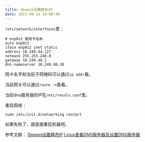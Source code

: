 ```yaml
---
title: deepin设置静态IP
date: 2021-08-14 19:00:46
---
```


```/etc/network/interfaces```里：

```
# enp0s2 是网卡名称
auto enp0s2
iface enp0s2 inet static
address 10.249.44.127
netmask 255.255.248.0
gateway 10.249.40.1
dns-nameserver 10.248.98.30
```

网卡名字和当前子网掩码可以通过```ip addr```看。

当前网关可以通过```route -n```查看。

当前dns服务器的IP在```/etc/resolv.conf```里。

重启网络：

```shell
sudo /etc/init.d/networking restart
```

如果失败了，就直接重启机器吧。

参考文献：
[Deepin设置静态IP](https://www.cnblogs.com/javayanglei/p/13305285.html)
[Linux查看DNS服务器及设置DNS服务器](https://jingyan.baidu.com/article/3c343ff7c289a30d37796312.html)
